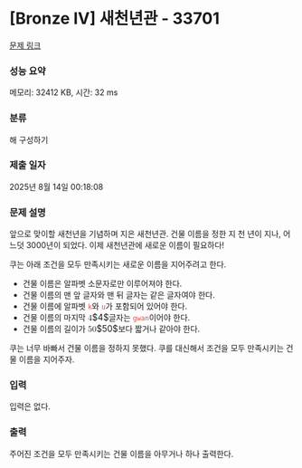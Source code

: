 # [Bronze IV] 새천년관 - 33701 

[문제 링크](https://www.acmicpc.net/problem/33701) 

### 성능 요약

메모리: 32412 KB, 시간: 32 ms

### 분류

해 구성하기

### 제출 일자

2025년 8월 14일 00:18:08

### 문제 설명

<p>앞으로 맞이할 새천년을 기념하며 지은 새천년관. 건물 이름을 정한 지 천 년이 지나, 어느덧 3000년이 되었다. 이제 새천년관에 새로운 이름이 필요하다!</p>

<p>쿠는 아래 조건을 모두 만족시키는 새로운 이름을 지어주려고 한다.</p>

<ul>
	<li>건물 이름은 알파벳 소문자로만 이루어져야 한다.</li>
	<li>건물 이름의 맨 앞 글자와 맨 뒤 글자는 같은 글자여야 한다.</li>
	<li>건물 이름에 알파벳 <span style="color:#e74c3c;"><code>k</code></span>와 <span style="color:#e74c3c;"><code>u</code></span>가 포함되어 있어야 한다.</li>
	<li>건물 이름의 마지막 <mjx-container class="MathJax" jax="CHTML" style="font-size: 109%; position: relative;"><mjx-math class="MJX-TEX" aria-hidden="true"><mjx-mn class="mjx-n"><mjx-c class="mjx-c34"></mjx-c></mjx-mn></mjx-math><mjx-assistive-mml unselectable="on" display="inline"><math xmlns="http://www.w3.org/1998/Math/MathML"><mn>4</mn></math></mjx-assistive-mml><span aria-hidden="true" class="no-mathjax mjx-copytext">$4$</span></mjx-container>글자는 <span style="color:#e74c3c;"><code>gwan</code></span>이어야 한다.</li>
	<li>건물 이름의 길이가 <mjx-container class="MathJax" jax="CHTML" style="font-size: 109%; position: relative;"><mjx-math class="MJX-TEX" aria-hidden="true"><mjx-mn class="mjx-n"><mjx-c class="mjx-c35"></mjx-c><mjx-c class="mjx-c30"></mjx-c></mjx-mn></mjx-math><mjx-assistive-mml unselectable="on" display="inline"><math xmlns="http://www.w3.org/1998/Math/MathML"><mn>50</mn></math></mjx-assistive-mml><span aria-hidden="true" class="no-mathjax mjx-copytext">$50$</span></mjx-container>보다 짧거나 같아야 한다.</li>
</ul>

<p>쿠는 너무 바빠서 건물 이름을 정하지 못했다. 쿠를 대신해서 조건을 모두 만족시키는 건물 이름을 지어주자. </p>

### 입력 

 <p>입력은 없다.</p>

### 출력 

 <p>주어진 조건을 모두 만족시키는 건물 이름을 아무거나 하나 출력한다.</p>

